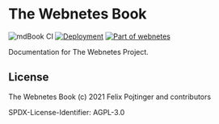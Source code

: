 # The Webnetes Book

![mdBook CI](https://github.com/alphahorizonio/webnetes-book/workflows/mdBook%20CI/badge.svg)
[![Deployment](https://img.shields.io/badge/Deployment-docs.webnetes.dev-blueviolet)](https://docs.webnetes.dev/)
[![Part of webnetes](https://img.shields.io/badge/Part%20of-webnetes-black)](https://webnetes.dev/)

Documentation for The Webnetes Project.

## License

The Webnetes Book (c) 2021 Felix Pojtinger and contributors

SPDX-License-Identifier: AGPL-3.0
